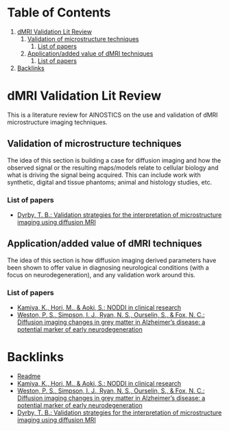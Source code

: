 
# Table of Contents

1.  [dMRI Validation Lit Review](#org34e7388)
    1.  [Validation of microstructure techniques](#org23a114a)
        1.  [List of papers](#orgdea1de8)
    2.  [Application/added value of dMRI techniques](#org1dfe7a9)
        1.  [List of papers](#org0ee5b19)
2.  [Backlinks](#org102164a)



<a id="org34e7388"></a>

# dMRI Validation Lit Review

This is a literature review for AINOSTICS on the use and validation of dMRI microstructure imaging techniques.


<a id="org23a114a"></a>

## Validation of microstructure techniques

The idea of this section is building a case for diffusion imaging and how the observed signal or the resulting maps/models relate to cellular biology and what is driving the signal being acquired. This can include work with synthetic, digital and tissue phantoms; animal and histology studies, etc.


<a id="orgdea1de8"></a>

### List of papers

-   [Dyrby, T. B.: Validation strategies for the interpretation of microstructure imaging using diffusion MRI](dyrby2018.md)


<a id="org1dfe7a9"></a>

## Application/added value of dMRI techniques

The idea of this section is how diffusion imaging derived parameters have been shown to offer value in diagnosing neurological conditions (with a focus on neurodegeneration), and any validation work around this.


<a id="org0ee5b19"></a>

### List of papers

-   [Kamiya, K., Hori, M., & Aoki, S.: NODDI in clinical research](kamiya2020.md)
-   [Weston, P. S., Simpson, I. J., Ryan, N. S., Ourselin, S., & Fox, N. C.: Diffusion imaging changes in grey matter in Alzheimer&rsquo;s disease: a potential marker of early neurodegeneration](weston2015.md)


<a id="org102164a"></a>

# Backlinks

-   [Readme](dMRI_validation/README.md)
-   [Kamiya, K., Hori, M., & Aoki, S.: NODDI in clinical research](dMRI_validation/kamiya2020.md)
-   [Weston, P. S., Simpson, I. J., Ryan, N. S., Ourselin, S., & Fox, N. C.: Diffusion imaging changes in grey matter in Alzheimer&rsquo;s disease: a potential marker of early neurodegeneration](dMRI_validation/weston2015.md)
-   [Dyrby, T. B.: Validation strategies for the interpretation of microstructure imaging using diffusion MRI](dMRI_validation/dyrby2018.md)

